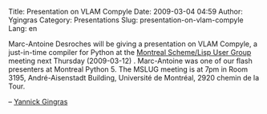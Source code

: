 Title: Presentation on VLAM Compyle
Date: 2009-03-04 04:59
Author: Ygingras
Category: Presentations
Slug: presentation-on-vlam-compyle
Lang: en

Marc-Antoine Desroches will be giving a presentation on VLAM Compyle, a
just-in-time compiler for Python at the [Montreal Scheme/Lisp User
Group][] meeting next Thursday (2009-03-12) . Marc-Antoine was one of
our flash presenters at Montreal Python 5. The MSLUG meeting is at 7pm
in Room 3195, André-Aisenstadt Building, Université de Montréal, 2920
chemin de la Tour.

– [Yannick Gingras][]

  [Montreal Scheme/Lisp User Group]: http://schemeway.dyndns.org/mslug/mslug-home
  [Yannick Gingras]: http://ygingras.net
